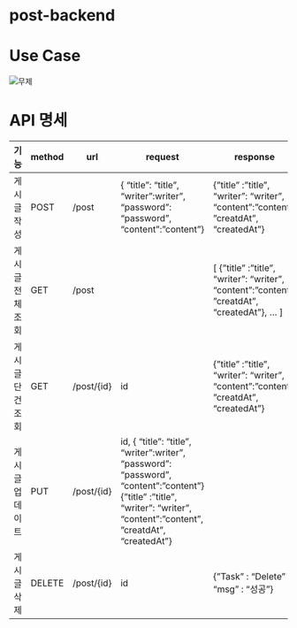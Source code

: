 # post-backend

# Use Case
![무제](https://github.com/ironprayer/post-backend/assets/40513725/66ca9885-973b-48e5-857a-530634774a64)


# API 명세
|기능| method	|url	|request	|response|
|---|---|---|---|---|
게시글 작성 |	POST	|/post	|{ “title”: “title”, “writer”:writer”, “password”: “password”, “content”:”content”}	|{”title” :”title”, “writer”: “writer”, “content”:”content”, ”creatdAt”, “createdAt”}
게시글 전체 조회|	GET	|/post|	|	[ {”title” :”title”, “writer”: “writer”, “content”:”content”, ”creatdAt”, “createdAt”}, … ]
게시글 단건 조회|	GET	|/post/{id}	|id|	{”title” :”title”, “writer”: “writer”, “content”:”content”, ”creatdAt”, “createdAt”}
게시글 업데이트	|PUT	|/post/{id}	|id, { “title”: “title”, “writer”:writer”, “password”: “password”, “content”:”content”}	{”title” :”title”, “writer”: “writer”, “content”:”content”, ”creatdAt”, “createdAt”}
게시글 삭제	|DELETE	|/post/{id}	|id|	{”Task” : “Delete” , “msg” : “성공”}
